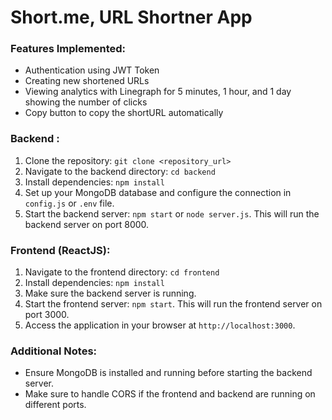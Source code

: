# Short.me, URL Shortner App

### Features Implemented:
- Authentication using JWT Token
- Creating new shortened URLs
- Viewing analytics with Linegraph for 5 minutes, 1 hour, and 1 day showing the number of clicks
- Copy button to copy the shortURL automatically

### Backend :
1. Clone the repository: `git clone <repository_url>`
2. Navigate to the backend directory: `cd backend`
3. Install dependencies: `npm install`
4. Set up your MongoDB database and configure the connection in `config.js` or `.env` file.
5. Start the backend server: `npm start` or `node server.js`. This will run the backend server on port 8000.

### Frontend (ReactJS):
1. Navigate to the frontend directory: `cd frontend`
2. Install dependencies: `npm install`
3. Make sure the backend server is running.
4. Start the frontend server: `npm start`. This will run the frontend server on port 3000.
5. Access the application in your browser at `http://localhost:3000`.


### Additional Notes:
- Ensure MongoDB is installed and running before starting the backend server.
- Make sure to handle CORS if the frontend and backend are running on different ports.


